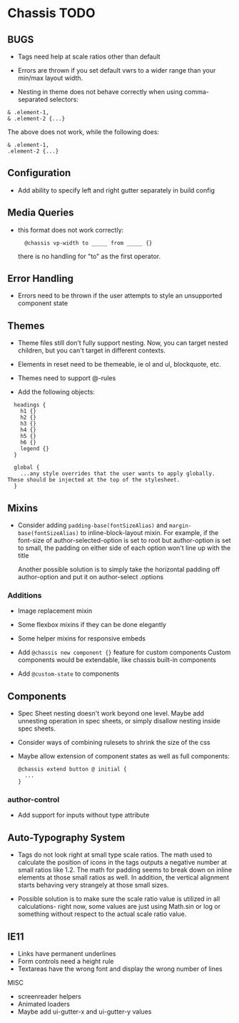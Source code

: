 # Chassis TODO

## BUGS
- Tags need help at scale ratios other than default
- Errors are thrown if you set default vwrs to a wider range than your min/max layout width.

- Nesting in theme does not behave correctly when using comma-separated selectors:

```
& .element-1,
& .element-2 {...}
```

The above does not work, while the following does:

```
& .element-1,
.element-2 {...}
```

## Configuration
- Add ability to specify left and right gutter separately in build config

## Media Queries
- this format does not work correctly:
  ```
    @chassis vp-width to _____ from _____ {}
  ```
  there is no handling for "to" as the first operator.

## Error Handling
- Errors need to be thrown if the user attempts to style an
unsupported component state

## Themes
- Theme files still don't fully support nesting. Now, you can target nested children, but you can't target in different contexts.

- Elements in reset need to be themeable, ie ol and ul, blockquote, etc.

- Themes need to support @-rules

- Add the following objects:

```
  headings {
    h1 {}
    h2 {}
    h3 {}
    h4 {}
    h5 {}
    h6 {}
    legend {}
  }

  global {
    ...any style overrides that the user wants to apply globally. These should be injected at the top of the stylesheet.
  }
```

## Mixins
- Consider adding `padding-base(fontSizeAlias)` and `margin-base(fontSizeAlias)` to inline-block-layout mixin. For example, if the font-size of author-selected-option is set to root but author-option is set to small, the padding on either side of each option won't line up with the title

  Another possible solution is to simply take the horizontal padding off author-option and put it on author-select .options

### Additions
- Image replacement mixin
- Some flexbox mixins if they can be done elegantly
- Some helper mixins for responsive embeds

- Add `@chassis new component {}` feature for custom components
  Custom components would be extendable, like chassis built-in components

- Add `@custom-state` to components

## Components

- Spec Sheet nesting doesn't work beyond one level. Maybe add unnesting operation in spec sheets, or simply disallow nesting inside spec sheets.

- Consider ways of combining rulesets to shrink the size of the css

- Maybe allow extension of component states as well as full components:

  ```
  @chassis extend button @ initial {
  	...
  }
  ```

### author-control

- Add support for inputs without type attribute

## Auto-Typography System
- Tags do not look right at small type scale ratios. The math used to calculate the position of icons in the tags outputs a negative number at small ratios like 1.2. The math for padding seems to break down on inline elements at those small ratios as well. In addition, the vertical alignment starts behaving very strangely at those small sizes.

- Possible solution is to make sure the scale ratio value is utilized in all calculations- right now, some values are just using Math.sin or log or something without respect to the actual scale ratio value.

## IE11

- Links have permanent underlines
- Form controls need a height rule
- Textareas have the wrong font and display the wrong number of lines

MISC
- screenreader helpers
- Animated loaders
- Maybe add ui-gutter-x and ui-gutter-y values
